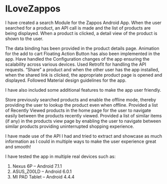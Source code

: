 # ILoveZappos

I have created a search Module for the Zappos Android App. When the user searched for a product, an API call is made and the list of products are being displayed. When a product is clicked, a detail view of the product is shown to the user. 

The data binding has been provided in the product details page. 
Animation for the add to cart Floating Action Button has also been implemented in the app. 
Have handled the Configuration changes of the app ensuring the scalability across various devices.
Used Retrofit for handling the API requests.
“Share” a product and when the other user has the app installed, when the shared link is clicked, the appropriate product page is opened and displayed. 
Followed Material design guidelines for the app. 

I have also included some additional features to make the app user friendly. 

Store previously searched products and enable the offline mode, thereby providing the user to lookup the product even when offline. 
Provided a list of Recently Viewed products in the home page for the user to navigate easily between the products recently viewed.
Provided a list of similar items (if any) in the products view page by enabling the user to navigate between similar products providing uninterrupted shopping experience. 

I have made use of the API I had and tried to extract and showcase as much information as I could in multiple ways to make the user experience great and smooth! 

I have tested the app in multiple real devices such as:

1.	Nexus 6P – Android 7.1.1 
2.	ASUS_Z00LD – Android 6.0.1
3.	MI PAD Tablet – Android 4.4.4

